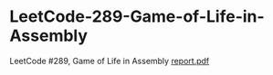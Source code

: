 # LeetCode-289-Game-of-Life-in-Assembly
LeetCode #289, Game of Life in Assembly
[report.pdf](https://github.com/AtaberkDemirkaya/LeetCode-289-Game-of-Life-in-Assembly/files/14076230/report.pdf)
